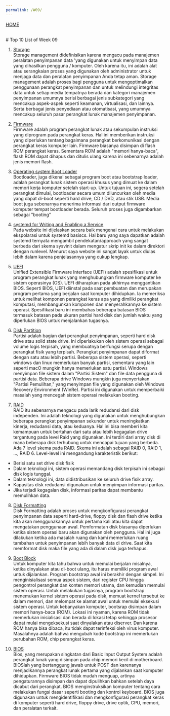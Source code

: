 ```yaml
---
permalink: /W09/
---
```

[HOME](../)

<br>
# Top 10 List of Week 09

1. [Storage](https://www.geeksforgeeks.org/storage-management/)<br>
Storage management didefinisikan karena mengacu pada manajemen peralatan penyimpanan data 'yang digunakan untuk menyimpan data yang dihasilkan pengguna / komputer. Oleh karena itu, ini adalah alat atau serangkaian proses yang digunakan oleh administrator untuk menjaga data dan peralatan penyimpanan Anda tetap aman.
Storage management adalah proses bagi pengguna untuk mengoptimalkan penggunaan perangkat penyimpanan dan untuk melindungi integritas data untuk setiap media tempatnya berada dan kategori manajemen penyimpanan umumnya berisi berbagai jenis subkategori yang mencakup aspek-aspek seperti keamanan, virtualisasi, dan lainnya. 
Serta berbagai jenis penyediaan atau otomatisasi, yang umumnya mencakup seluruh pasar perangkat lunak manajemen penyimpanan.

2. [Firmware](https://techterms.com/definition/firmware)<br>
Firmware adalah program perangkat lunak atau sekumpulan instruksi yang diprogram pada perangkat keras. 
Hal ini memberikan instruksi yang diperlukan tentang bagaimana perangkat berkomunikasi dengan perangkat keras komputer lain. 
Firmware biasanya disimpan di flash ROM perangkat keras. 
Sementara ROM adalah "memori hanya-baca", flash ROM dapat dihapus dan ditulis ulang karena ini sebenarnya adalah jenis memori flash.

3. [Operating system Boot Loader](https://www.ionos.com/digitalguide/server/configuration/what-is-a-bootloader/)<br>
Bootloader, juga dikenal sebagai program boot atau bootstrap loader, adalah perangkat lunak sistem operasi khusus yang dimuat ke dalam memori kerja komputer setelah start-up. Untuk tujuan ini, segera setelah perangkat dimulai, bootloader secara umum diluncurkan oleh media yang dapat di-boot seperti hard drive, CD / DVD, atau stik USB. 
Media boot juga sebenarnya menerima informasi dari output firmware komputer tempat bootloader berada. 
Seluruh proses juga digambarkan sebagai "booting"

4. [systemd for Writing and Enabling a Service](https://learn.adafruit.com/running-programs-automatically-on-your-tiny-computer/systemd-writing-and-enabling-a-service)<br>
Pada website ini dijelaskan secara baik mengenai cara untuk melakukan ekspolarasi untuk systemd basiscs.
Hal baru yang saya dapatkan adalah systemd ternyata mengambil pendekatan/approach yang sangat berbeda dari skema sysvinit dalam mengatur skrip init ke dalam direktori dengan runlevel.
Menurut saya website ini sangat layak untuk diulas lebih dalam karena penjelasannya yang cukup lengkap.

5. [UEFI](https://whatis.techtarget.com/definition/Unified-Extensible-Firmware-Interface-UEFI)<br>
Unified Extensible Firmware Interface (UEFI) adalah spesifikasi untuk program perangkat lunak yang menghubungkan firmware komputer ke sistem operasinya (OS). 
UEFI diharapkan pada akhirnya menggantikan BIOS.
Seperti BIOS, UEFI diinstal pada saat pembuatan dan merupakan program pertama yang berjalan saat komputer dihidupkan. 
Ia memeriksa untuk melihat komponen perangkat keras apa yang dimiliki perangkat komputasi, membangunkan komponen dan menyerahkannya ke sistem operasi. 
Spesifikasi baru ini membahas beberapa batasan BIOS termasuk batasan pada ukuran partisi hard disk dan jumlah waktu yang diperlukan BIOS untuk menjalankan tugasnya.

6. [Disk Partition](https://techterms.com/definition/partition)<br>
Partisi adalah bagian dari perangkat penyimpanan, seperti hard disk drive atau solid state drive. Ini diperlakukan oleh sistem operasi sebagai volume logis terpisah, yang membuatnya berfungsi serupa dengan perangkat fisik yang terpisah.
Perangkat penyimpanan dapat diformat dengan satu atau lebih partisi. Beberapa sistem operasi, seperti windows dan linux memerlukan banyak partisi, sementara yang lain seperti macO mungkin hanya memerlukan satu partisi. 
Windows menyimpan file sistem dalam "Partisi Sistem" dan file data pengguna di partisi data. 
Beberapa drive Windows mungkin juga menyertakan "Partisi Pemulihan," yang menyimpan file yang digunakan oleh Windows Recovery Environment (WinRe). 
Partisi ini digunakan untuk memperbaiki masalah yang mencegah sistem operasi melakukan booting.

7. [RAID](https://www.javatpoint.com/dbms-raid)<br>
RAID itu sebenarnya mengacu pada larik redudansi dari disk independen. Ini adalah teknologi yang digunakan untuk menghubungkan beberapa perangkat penyimpanan sekunder untuk meningkatkan kinerja, redudansi data, atau keduanya. 
Hal ini bisa memberi kita kemampuan untuk bertahan dari satu atau lebih kegagalan drive tergantung pada level Raid yang digunakan.
Ini terdiri dari array disk di mana beberapa disk terhubung untuk mencapai tujuan yang berbeda.
Ada 7 level skema pada RAID. Skema ini adalah sebagai RAID 0, RAID 1, ..., RAID 6.
Level-level ini mengandung karakteristik berikut:
- Berisi satu set drive disk fisik
- Dalam teknologi ini, sistem operasi memandang disk terpisah ini sebagai disk logis tunggal.
- Dalam teknologi ini, data didistribusikan ke seluruh drive fisik array.
- Kapasitas disk redudansi digunakan untuk menyimpan informasi paritas.
- Jika terjadi kegagalan disk, informasi paritas dapat membantu memulihkan data.

8. [Disk Formatting](https://www.geeksforgeeks.org/disk-formatting/)<br>
Disk Formatting adalah proses untuk mengkonfigurasi perangkat penyimpanan data seperti hard-drive, floppy disk dan flash drive ketika kita akan menggunakannya untuk pertama kali atau kita dapat mengatakan 
penggunaan awal. Pemformatan disk biasanya diperlukan ketika sistem operasi baru akan digunakan oleh pengguna. 
Hal ini juga dilakukan ketika ada masalah ruang dan kami memerlukan ruang tambahan untuk penyimpanan lebih banyak data di drive. 
Saat kita memformat disk maka file yang ada di dalam disk juga terhapus.

9. [Boot Block](http://www.faadooengineers.com/online-study/post/cse/operating-system/275/boot-block)<br>
Untuk komputer kita tahu bahwa untuk memulai berjalan misalnya, ketika dinyalakan atau di-boot ulang, itu harus memiliki program awal untuk dijalankan. Program bootstrap awal ini berakhir dengan simpel. 
Ini menginisialisasi semua aspek sistem, dari register CPU hingga pengontrol perangkat dan konten memori utama, dan kemudian memulai sistem operasi. Untuk melakukan tugasnya, program bootstrap menemukan kernel sistem operasi pada disk, memuat kernel tersebut ke dalam memori, dan melompat ke alamat awal untuk memulai eksekusi sistem operasi.
Untuk kebanyakan komputer, bootsrap disimpan dalam memori hanya-baca (ROM). Lokasi ini nyaman, karena ROM tidak memerlukan inisialisasi dan berada di lokasi tetap sehingga prosesor dapat mulai mengeksekusi saat dinyalakan atau diserver. Dan karena ROM hanya bisa dibaca, itu tidak dapat terinfeksi oleh virus komputer. 
Masalahnya adalah bahwa mengubah kode bootstrap ini memerlukan perubahan ROM, chip perangkat keras.

10. [BIOS](https://www.lifewire.com/bios-basic-input-output-system-2625820)<br>
Bios, yang merupakan singkatan dari Basic Input Output System adalah perangkat lunak yang disimpan pada chip memori kecil di motherboard. BIOSlah yang bertanggung jawab untuk POST dan karenanya menjadikannya perangkat lunak pertama yang dijalankan saat komputer dihidupkan.
Firmware BIOS tidak mudah menguap, artinya pengaturannya disimpan dan dapat dipulihkan bahkan setelah daya dicabut dari perangkat.
BIOS menginstruksikan komputer tentang cara melakukan fungsi dasar seperti booting dan kontrol keyboard.
BIOS juga digunakan untuk mengidentifikasi dan mengkonfigurasi perangkat keras di komputer seperti hard drive, floppy drive, drive optik, CPU, memori, dan peralatan terkait.

